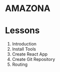 # AMAZONA

# Lessons

1. Introduction
2. Install Tools
3. Create React App
4. Create Git Repository
5. Routing
